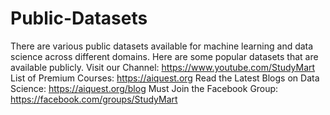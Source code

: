 # Public-Datasets
There are various public datasets available for machine learning and data science across different domains. Here are some popular datasets that are available publicly. Visit our Channel: https://www.youtube.com/StudyMart <br>
List of Premium Courses: https://aiquest.org
Read the Latest Blogs on Data Science: https://aiquest.org/blog
Must Join the Facebook Group: https://facebook.com/groups/StudyMart
